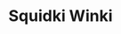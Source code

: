 ---
slug: squidki-winki
title: Squidki Winki
description: "Squidki Winki is an exciting online game. Play for free directly in your browser!"
icon: /images/new_mods/Sprunki Winki.png
url: https://wowtbc.net/sprunkin/sprunki-winki/index.html
previewImage: /images/new_mods/Sprunki Winki.png
type: new mods

# SEO配置
seo:
  title: "Squidki Winki - Play Free Online Game | Fun Browser Games"
  description: "Squidki Winki - Play this fun online game for free in your browser. No download required!"
  ogImage: "/images/new_mods/Sprunki Winki.png"
  keywords: "squidki-winki, online game, browser game, free game, new mods game, play online"

videoUrls:
  - https://www.youtube.com/embed/example1
  - https://www.youtube.com/embed/example2

whyPlay:
  title: "Why Play Squidki Winki?"
  items:
    - "Immersive Gameplay: Squidki Winki offers an engaging and immersive gaming experience that will keep you entertained for hours"
    - "Challenging Levels: Test your skills with increasingly difficult challenges and obstacles"
    - "Beautiful Graphics: Enjoy stunning visuals and smooth animations that bring the game world to life"
    - "Regular Updates: New content and features are added regularly to keep the game fresh and exciting"
    - "Free to Play: Experience all the fun without spending a penny"
    - "Community Features: Connect with other players, share strategies, and compete for high scores"
    - "Cross-Platform: Play on any device with a web browser, no downloads required"

features:
  title: "Key Features of Squidki Winki"
  image: "/images/new_mods/Sprunki Winki.png"
  items:
    - "Intuitive Controls: Easy to learn controls make Squidki Winki accessible for players of all skill levels"
    - "Multiple Game Modes: Enjoy various gameplay options that provide different challenges and experiences"
    - "Character Customization: Personalize your gaming experience with unique characters and items"
    - "Achievement System: Complete special tasks to earn rewards and recognition"
    - "Leaderboards: Compete with players worldwide and see who can achieve the highest scores"

characteristics:
  title: "Game Characteristics"
  image: "/images/new_mods/Sprunki Winki.png"
  items:
    - "Genre: New mods game with elements of strategy and skill"
    - "Difficulty: Suitable for both casual gamers and those seeking a challenge"
    - "Play Time: Quick sessions or extended gameplay, depending on your preference"
    - "Art Style: Vibrant and engaging visuals that enhance the gaming experience"
    - "Sound Design: Immersive audio that complements the gameplay perfectly"

info: "Squidki Winki is an exciting online game that offers players a unique and engaging gaming experience. With its intuitive controls, stunning visuals, and challenging gameplay, Squidki Winki provides hours of entertainment for players of all ages and skill levels. Whether you're looking for a quick gaming session during a break or an extended play session, Squidki Winki delivers an immersive experience that will keep you coming back for more. The game features multiple levels of increasing difficulty, ensuring that players are constantly challenged as they progress. With regular updates adding new content and features, Squidki Winki remains fresh and exciting, providing endless entertainment options for its growing community of players."

howToPlayIntro: "Welcome to Squidki Winki! This guide will walk you through the basics and help you master the game. Whether you're a beginner or looking to improve your skills, these tips and instructions will enhance your gaming experience."

howToPlaySteps:
  - title: "Getting Started"
    description: "Begin your Squidki Winki adventure by familiarizing yourself with the controls. Use your keyboard or mouse to navigate through the game interface. The tutorial will guide you through the basic mechanics and help you understand the objectives."
  - title: "Understanding the Objectives"
    description: "In Squidki Winki, your main goal is to progress through levels by completing specific objectives. Each level presents unique challenges that require different strategies and approaches."
  - title: "Mastering the Controls"
    description: "Practice using the controls to improve your precision and reaction time. Squidki Winki requires quick reflexes and strategic thinking to overcome obstacles and defeat opponents."
  - title: "Utilizing Power-ups"
    description: "Collect power-ups throughout the game to enhance your abilities and overcome difficult challenges. Each power-up offers unique advantages that can be crucial for success."
  - title: "Developing Strategies"
    description: "As you progress in Squidki Winki, develop effective strategies for different scenarios. Analyze patterns, anticipate challenges, and adapt your approach to maximize your performance."

faq:
  title: "Frequently Asked Questions about Squidki Winki"
  items:
    - question: "Is Squidki Winki free to play?"
      answer: "Yes, Squidki Winki is completely free to play directly in your web browser. No downloads or purchases are required to enjoy the full game experience."
    - question: "Can I play Squidki Winki on mobile devices?"
      answer: "Yes, Squidki Winki is optimized for both desktop and mobile play. You can enjoy the game on any device with a web browser and internet connection."
    - question: "Are there any in-game purchases?"
      answer: "While Squidki Winki is free to play, there may be optional in-game purchases available for cosmetic items or additional features that don't affect core gameplay."
    - question: "How often is Squidki Winki updated?"
      answer: "The developers regularly update Squidki Winki with new content, features, and improvements based on player feedback and game performance."
    - question: "Can I play Squidki Winki offline?"
      answer: "Currently, Squidki Winki requires an internet connection to play as it's a browser-based online game."
    - question: "Is Squidki Winki suitable for children?"
      answer: "Yes, Squidki Winki is designed to be family-friendly and suitable for players of all ages."
    - question: "How do I report bugs or issues?"
      answer: "If you encounter any problems while playing Squidki Winki, you can report them through the game's support page or contact the developers directly through their website."
    - question: "Still Have Questions?"
      answer: "If you have additional questions about Squidki Winki that aren't covered in this FAQ, please visit our support center or contact our customer service team for assistance."
---